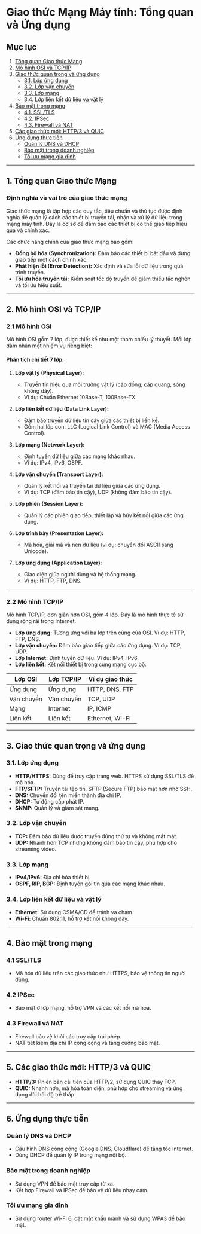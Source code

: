 # **Giao thức Mạng Máy tính: Tổng quan và Ứng dụng**

## **Mục lục**

1. [Tổng quan Giao thức Mạng](#1-tổng-quan-giao-thức-mạng)
2. [Mô hình OSI và TCP/IP](#2-mô-hình-osi-và-tcpip)
3. [Giao thức quan trọng và ứng dụng](#3-giao-thức-quan-trọng-và-ứng-dụng)
    - [3.1. Lớp ứng dụng](#31-lớp-ứng-dụng)
    - [3.2. Lớp vận chuyển](#32-lớp-vận-chuyển)
    - [3.3. Lớp mạng](#33-lớp-mạng)
    - [3.4. Lớp liên kết dữ liệu và vật lý](#34-lớp-liên-kết-dữ-liệu-và-vật-lý)
4. [Bảo mật trong mạng](#4-bảo-mật-trong-mạng)
    - [4.1. SSL/TLS](#41-ssltls)
    - [4.2. IPSec](#42-ipsec)
    - [4.3. Firewall và NAT](#43-firewall-và-nat)
5. [Các giao thức mới: HTTP/3 và QUIC](#5-các-giao-thức-mới-http3-và-quic)
6. [Ứng dụng thực tiễn](#6-ứng-dụng-thực-tiễn)
    - [Quản lý DNS và DHCP](#quản-lý-dns-và-dhcp)
    - [Bảo mật trong doanh nghiệp](#bảo-mật-trong-doanh-nghiệp)
    - [Tối ưu mạng gia đình](#tối-ưu-mạng-gia-đình)

---

## **1. Tổng quan Giao thức Mạng**

### **Định nghĩa và vai trò của giao thức mạng**

Giao thức mạng là tập hợp các quy tắc, tiêu chuẩn và thủ tục được định nghĩa để quản lý cách các thiết bị truyền tải,
nhận và xử lý dữ liệu trong mạng máy tính. Đây là cơ sở để đảm bảo các thiết bị có thể giao tiếp hiệu quả và chính xác.

Các chức năng chính của giao thức mạng bao gồm:

- **Đồng bộ hóa (Synchronization):** Đảm bảo các thiết bị bắt đầu và dừng giao tiếp một cách chính xác.
- **Phát hiện lỗi (Error Detection):** Xác định và sửa lỗi dữ liệu trong quá trình truyền.
- **Tối ưu hóa truyền tải:** Kiểm soát tốc độ truyền để giảm thiểu tắc nghẽn và tối ưu hiệu suất.

---

## **2. Mô hình OSI và TCP/IP**

### **2.1 Mô hình OSI**

Mô hình OSI gồm 7 lớp, được thiết kế như một tham chiếu lý thuyết. Mỗi lớp đảm nhận một nhiệm vụ riêng biệt:

#### **Phân tích chi tiết 7 lớp:**

1. **Lớp vật lý (Physical Layer):**
    - Truyền tín hiệu qua môi trường vật lý (cáp đồng, cáp quang, sóng không dây).
    - Ví dụ: Chuẩn Ethernet 10Base-T, 100Base-TX.

2. **Lớp liên kết dữ liệu (Data Link Layer):**
    - Đảm bảo truyền dữ liệu tin cậy giữa các thiết bị liền kề.
    - Gồm hai lớp con: LLC (Logical Link Control) và MAC (Media Access Control).

3. **Lớp mạng (Network Layer):**
    - Định tuyến dữ liệu giữa các mạng khác nhau.
    - Ví dụ: IPv4, IPv6, OSPF.

4. **Lớp vận chuyển (Transport Layer):**
    - Quản lý kết nối và truyền tải dữ liệu giữa các ứng dụng.
    - Ví dụ: TCP (đảm bảo tin cậy), UDP (không đảm bảo tin cậy).

5. **Lớp phiên (Session Layer):**
    - Quản lý các phiên giao tiếp, thiết lập và hủy kết nối giữa các ứng dụng.

6. **Lớp trình bày (Presentation Layer):**
    - Mã hóa, giải mã và nén dữ liệu (ví dụ: chuyển đổi ASCII sang Unicode).

7. **Lớp ứng dụng (Application Layer):**
    - Giao diện giữa người dùng và hệ thống mạng.
    - Ví dụ: HTTP, FTP, DNS.

---

### **2.2 Mô hình TCP/IP**

Mô hình TCP/IP, đơn giản hơn OSI, gồm 4 lớp. Đây là mô hình thực tế sử dụng rộng rãi trong Internet.

- **Lớp ứng dụng:** Tương ứng với ba lớp trên cùng của OSI. Ví dụ: HTTP, FTP, DNS.
- **Lớp vận chuyển:** Đảm bảo giao tiếp giữa các ứng dụng. Ví dụ: TCP, UDP.
- **Lớp Internet:** Định tuyến dữ liệu. Ví dụ: IPv4, IPv6.
- **Lớp liên kết:** Kết nối thiết bị trong cùng mạng cục bộ.

| **Lớp OSI** | **Lớp TCP/IP** | **Ví dụ giao thức** |
|-------------|----------------|---------------------|
| Ứng dụng    | Ứng dụng       | HTTP, DNS, FTP      |
| Vận chuyển  | Vận chuyển     | TCP, UDP            |
| Mạng        | Internet       | IP, ICMP            |
| Liên kết    | Liên kết       | Ethernet, Wi-Fi     |

---

## **3. Giao thức quan trọng và ứng dụng**

### **3.1. Lớp ứng dụng**

- **HTTP/HTTPS:** Dùng để truy cập trang web. HTTPS sử dụng SSL/TLS để mã hóa.
- **FTP/SFTP:** Truyền tải tệp tin. SFTP (Secure FTP) bảo mật hơn nhờ SSH.
- **DNS:** Chuyển đổi tên miền thành địa chỉ IP.
- **DHCP:** Tự động cấp phát IP.
- **SNMP:** Quản lý và giám sát mạng.

### **3.2. Lớp vận chuyển**

- **TCP:** Đảm bảo dữ liệu được truyền đúng thứ tự và không mất mát.
- **UDP:** Nhanh hơn TCP nhưng không đảm bảo tin cậy, phù hợp cho streaming video.

### **3.3. Lớp mạng**

- **IPv4/IPv6:** Địa chỉ hóa thiết bị.
- **OSPF, RIP, BGP:** Định tuyến gói tin qua các mạng khác nhau.

### **3.4. Lớp liên kết dữ liệu và vật lý**

- **Ethernet:** Sử dụng CSMA/CD để tránh va chạm.
- **Wi-Fi:** Chuẩn 802.11, hỗ trợ kết nối không dây.

---

## **4. Bảo mật trong mạng**

### **4.1 SSL/TLS**

- Mã hóa dữ liệu trên các giao thức như HTTPS, bảo vệ thông tin người dùng.

### **4.2 IPSec**

- Bảo mật ở lớp mạng, hỗ trợ VPN và các kết nối mã hóa.

### **4.3 Firewall và NAT**

- Firewall bảo vệ khỏi các truy cập trái phép.
- NAT tiết kiệm địa chỉ IP công cộng và tăng cường bảo mật.

---

## **5. Các giao thức mới: HTTP/3 và QUIC**

- **HTTP/3:** Phiên bản cải tiến của HTTP/2, sử dụng QUIC thay TCP.
- **QUIC:** Nhanh hơn, mã hóa toàn diện, phù hợp cho streaming và ứng dụng đòi hỏi độ trễ thấp.

---

## **6. Ứng dụng thực tiễn**

### **Quản lý DNS và DHCP**

- Cấu hình DNS công cộng (Google DNS, Cloudflare) để tăng tốc Internet.
- Dùng DHCP để quản lý IP trong mạng nội bộ.

### **Bảo mật trong doanh nghiệp**

- Sử dụng VPN để bảo mật truy cập từ xa.
- Kết hợp Firewall và IPSec để bảo vệ dữ liệu nhạy cảm.

### **Tối ưu mạng gia đình**

- Sử dụng router Wi-Fi 6, đặt mật khẩu mạnh và sử dụng WPA3 để bảo mật.

